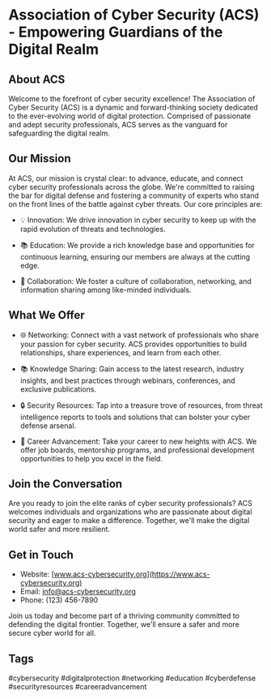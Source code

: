 # Association of Cyber Security (ACS) - Empowering Guardians of the Digital Realm

## About ACS

Welcome to the forefront of cyber security excellence! The Association of Cyber Security (ACS) is a dynamic and forward-thinking society dedicated to the ever-evolving world of digital protection. Comprised of passionate and adept security professionals, ACS serves as the vanguard for safeguarding the digital realm.

## Our Mission

At ACS, our mission is crystal clear: to advance, educate, and connect cyber security professionals across the globe. We're committed to raising the bar for digital defense and fostering a community of experts who stand on the front lines of the battle against cyber threats. Our core principles are:

- 💡 Innovation: We drive innovation in cyber security to keep up with the rapid evolution of threats and technologies.

- 📚 Education: We provide a rich knowledge base and opportunities for continuous learning, ensuring our members are always at the cutting edge.

- 🤝 Collaboration: We foster a culture of collaboration, networking, and information sharing among like-minded individuals.

## What We Offer

- 🌐 Networking: Connect with a vast network of professionals who share your passion for cyber security. ACS provides opportunities to build relationships, share experiences, and learn from each other.

- 📚 Knowledge Sharing: Gain access to the latest research, industry insights, and best practices through webinars, conferences, and exclusive publications.

- 🔒 Security Resources: Tap into a treasure trove of resources, from threat intelligence reports to tools and solutions that can bolster your cyber defense arsenal.

- 💼 Career Advancement: Take your career to new heights with ACS. We offer job boards, mentorship programs, and professional development opportunities to help you excel in the field.

## Join the Conversation

Are you ready to join the elite ranks of cyber security professionals? ACS welcomes individuals and organizations who are passionate about digital security and eager to make a difference. Together, we'll make the digital world safer and more resilient.

## Get in Touch

- Website: [www.acs-cybersecurity.org](https://www.acs-cybersecurity.org)
- Email: [info@acs-cybersecurity.org](mailto:info@acs-cybersecurity.org)
- Phone: (123) 456-7890

Join us today and become part of a thriving community committed to defending the digital frontier. Together, we'll ensure a safer and more secure cyber world for all.

## Tags
#cybersecurity #digitalprotection #networking #education #cyberdefense #securityresources #careeradvancement
